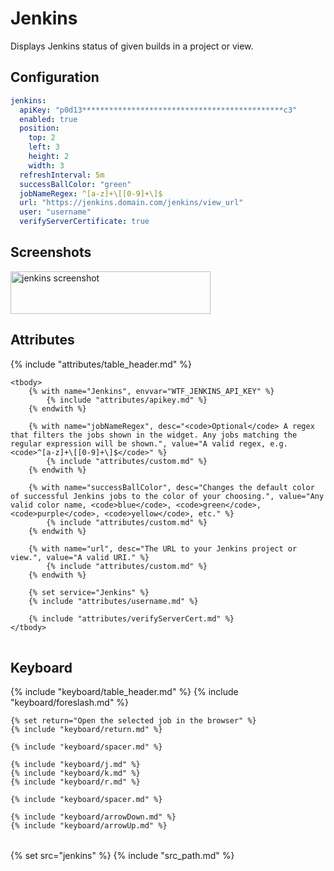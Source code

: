 # Jenkins

Displays Jenkins status of given builds in a project or view.

## Configuration

```yaml
jenkins:
  apiKey: "p0d13*********************************************c3"
  enabled: true
  position:
    top: 2
    left: 3
    height: 2
    width: 3
  refreshInterval: 5m
  successBallColor: "green"
  jobNameRegex: ^[a-z]+\[[0-9]+\]$
  url: "https://jenkins.domain.com/jenkins/view_url"
  user: "username"
  verifyServerCertificate: true
```

## Screenshots

<img class="screenshot" src="/assets/modules/jenkins.png" alt="jenkins screenshot" width="320" height="68" />

## Attributes

<table>
    {% include "attributes/table_header.md" %}

    <tbody>
        {% with name="Jenkins", envvar="WTF_JENKINS_API_KEY" %}
            {% include "attributes/apikey.md" %}
        {% endwith %}

        {% with name="jobNameRegex", desc="<code>Optional</code> A regex that filters the jobs shown in the widget. Any jobs matching the regular expression will be shown.", value="A valid regex, e.g. <code>^[a-z]+\[[0-9]+\]$</code>" %}
            {% include "attributes/custom.md" %}
        {% endwith %}

        {% with name="successBallColor", desc="Changes the default color of successful Jenkins jobs to the color of your choosing.", value="Any valid color name, <code>blue</code>, <code>green</code>, <code>purple</code>, <code>yellow</code>, etc." %}
            {% include "attributes/custom.md" %}
        {% endwith %}

        {% with name="url", desc="The URL to your Jenkins project or view.", value="A valid URI." %}
            {% include "attributes/custom.md" %}
        {% endwith %}

        {% set service="Jenkins" %}
        {% include "attributes/username.md" %}

        {% include "attributes/verifyServerCert.md" %}
    </tbody>
</table>

## Keyboard

<table>
  {% include "keyboard/table_header.md" %}

  <tbody>
    {% include "keyboard/foreslash.md" %}

    {% set return="Open the selected job in the browser" %}
    {% include "keyboard/return.md" %}

    {% include "keyboard/spacer.md" %}

    {% include "keyboard/j.md" %}
    {% include "keyboard/k.md" %}
    {% include "keyboard/r.md" %}

    {% include "keyboard/spacer.md" %}

    {% include "keyboard/arrowDown.md" %}
    {% include "keyboard/arrowUp.md" %}
  </tbody>
</table>

{% set src="jenkins" %}
{% include "src_path.md" %}